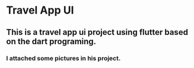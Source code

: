 # Travel App UI 
## This is a travel app ui project using flutter based on the dart programing.  
### I attached some pictures in his project.

